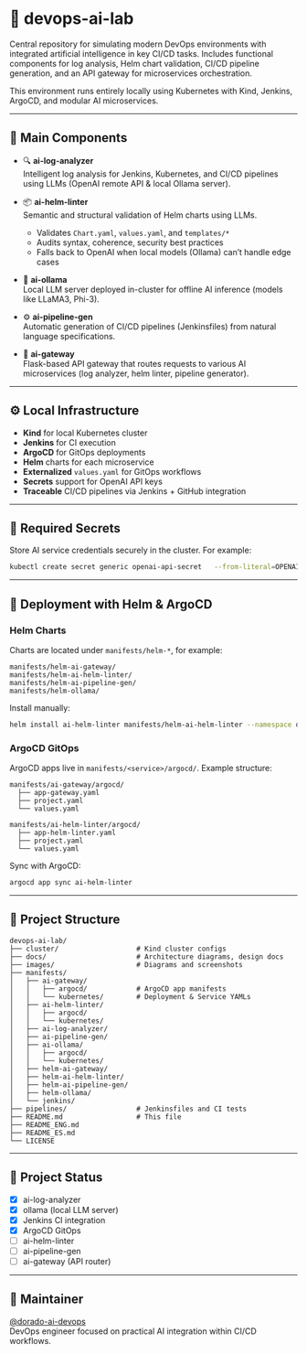 # 🧪 devops-ai-lab

Central repository for simulating modern DevOps environments with integrated artificial intelligence in key CI/CD tasks. Includes functional components for log analysis, Helm chart validation, CI/CD pipeline generation, and an API gateway for microservices orchestration.

This environment runs entirely locally using Kubernetes with Kind, Jenkins, ArgoCD, and modular AI microservices.

---

## 🧱 Main Components

- 🔍 **ai-log-analyzer**  
  Intelligent log analysis for Jenkins, Kubernetes, and CI/CD pipelines using LLMs (OpenAI remote API & local Ollama server).

- 📦 **ai-helm-linter**  
  Semantic and structural validation of Helm charts using LLMs.  
  - Validates `Chart.yaml`, `values.yaml`, and `templates/*`  
  - Audits syntax, coherence, security best practices  
  - Falls back to OpenAI when local models (Ollama) can’t handle edge cases

- 🧠 **ai-ollama**  
  Local LLM server deployed in-cluster for offline AI inference (models like LLaMA3, Phi-3).

- ⚙️ **ai-pipeline-gen**  
  Automatic generation of CI/CD pipelines (Jenkinsfiles) from natural language specifications.

- 🔌 **ai-gateway**  
  Flask-based API gateway that routes requests to various AI microservices (log analyzer, helm linter, pipeline generator).

---

## ⚙️ Local Infrastructure

- **Kind** for local Kubernetes cluster  
- **Jenkins** for CI execution  
- **ArgoCD** for GitOps deployments  
- **Helm** charts for each microservice  
- **Externalized** `values.yaml` for GitOps workflows  
- **Secrets** support for OpenAI API keys  
- **Traceable** CI/CD pipelines via Jenkins + GitHub integration

---

## 🔐 Required Secrets

Store AI service credentials securely in the cluster. For example:

```bash
kubectl create secret generic openai-api-secret   --from-literal=OPENAI_API_KEY=sk-<YOUR_KEY>   -n devops-ai
```

---

## 🚀 Deployment with Helm & ArgoCD

### Helm Charts

Charts are located under `manifests/helm-*`, for example:

```
manifests/helm-ai-gateway/
manifests/helm-ai-helm-linter/
manifests/helm-ai-pipeline-gen/
manifests/helm-ollama/
```

Install manually:

```bash
helm install ai-helm-linter manifests/helm-ai-helm-linter --namespace devops-ai
```

### ArgoCD GitOps

ArgoCD apps live in `manifests/<service>/argocd/`. Example structure:

```
manifests/ai-gateway/argocd/
  ├── app-gateway.yaml
  ├── project.yaml
  └── values.yaml

manifests/ai-helm-linter/argocd/
  ├── app-helm-linter.yaml
  ├── project.yaml
  └── values.yaml
```

Sync with ArgoCD:

```bash
argocd app sync ai-helm-linter
```

---

## 📂 Project Structure

```
devops-ai-lab/
├── cluster/                   # Kind cluster configs
├── docs/                      # Architecture diagrams, design docs
├── images/                    # Diagrams and screenshots
├── manifests/
│   ├── ai-gateway/
│   │   ├── argocd/            # ArgoCD app manifests
│   │   └── kubernetes/        # Deployment & Service YAMLs
│   ├── ai-helm-linter/
│   │   ├── argocd/
│   │   └── kubernetes/
│   ├── ai-log-analyzer/
│   ├── ai-pipeline-gen/
│   ├── ai-ollama/
│   │   ├── argocd/
│   │   └── kubernetes/
│   ├── helm-ai-gateway/
│   ├── helm-ai-helm-linter/
│   ├── helm-ai-pipeline-gen/
│   ├── helm-ollama/
│   └── jenkins/
├── pipelines/                 # Jenkinsfiles and CI tests
├── README.md                  # This file
├── README_ENG.md
├── README_ES.md
└── LICENSE
```

---

## 📌 Project Status

- [x] ai-log-analyzer  
- [x] ollama (local LLM server)  
- [x] Jenkins CI integration  
- [x] ArgoCD GitOps  
- [ ] ai-helm-linter  
- [ ] ai-pipeline-gen  
- [ ] ai-gateway (API router)  

---

## 👤 Maintainer

[@dorado-ai-devops](https://github.com/dorado-ai-devops)  
DevOps engineer focused on practical AI integration within CI/CD workflows.
